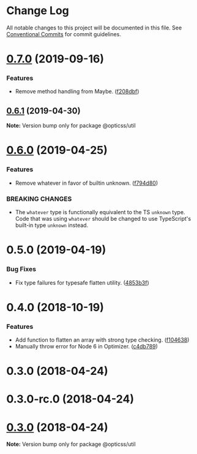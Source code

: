 # Change Log

All notable changes to this project will be documented in this file.
See [Conventional Commits](https://conventionalcommits.org) for commit guidelines.

# [0.7.0](https://github.com/linkedin/opticss/compare/@opticss/util@0.6.1...@opticss/util@0.7.0) (2019-09-16)


### Features

* Remove method handling from Maybe. ([f208dbf](https://github.com/linkedin/opticss/commit/f208dbf))





## [0.6.1](https://github.com/linkedin/opticss/compare/@opticss/util@0.6.0...@opticss/util@0.6.1) (2019-04-30)

**Note:** Version bump only for package @opticss/util





# [0.6.0](https://github.com/linkedin/opticss/compare/@opticss/util@0.5.0...@opticss/util@0.6.0) (2019-04-25)


### Features

* Remove whatever in favor of builtin unknown. ([f794d80](https://github.com/linkedin/opticss/commit/f794d80))


### BREAKING CHANGES

* The `whatever` type is functionally equivalent to the TS
`unknown` type. Code that was using `whatever` should be changed to use
TypeScript's built-in type `unknown` instead.





# 0.5.0 (2019-04-19)


### Bug Fixes

* Fix type failures for typesafe flatten utility. ([4853b3f](https://github.com/linkedin/opticss/commit/4853b3f))



# 0.4.0 (2018-10-19)


### Features

* Add function to flatten an array with strong type checking. ([f104638](https://github.com/linkedin/opticss/commit/f104638))
* Manually throw error for Node 6 in Optimizer. ([c4db789](https://github.com/linkedin/opticss/commit/c4db789))



# 0.3.0 (2018-04-24)



# 0.3.0-rc.0 (2018-04-24)





<a name="0.3.0"></a>
# [0.3.0](https://github.com/linkedin/opticss/compare/v0.3.0-rc.0...v0.3.0) (2018-04-24)

**Note:** Version bump only for package @opticss/util
